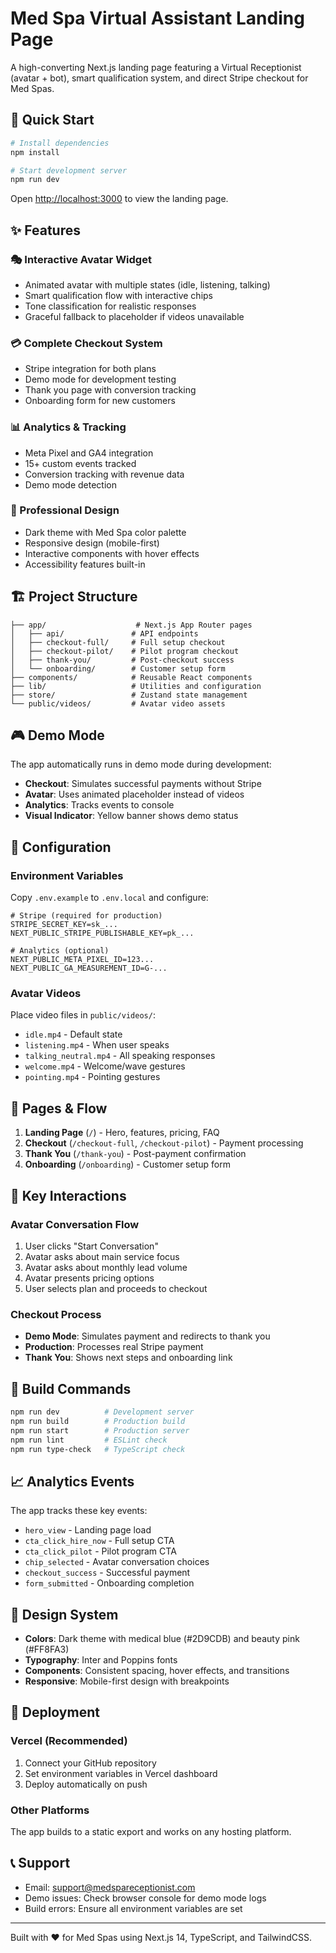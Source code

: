 # Med Spa Virtual Assistant Landing Page

A high-converting Next.js landing page featuring a Virtual Receptionist (avatar + bot), smart qualification system, and direct Stripe checkout for Med Spas.

## 🚀 Quick Start

```bash
# Install dependencies
npm install

# Start development server
npm run dev
```

Open [http://localhost:3000](http://localhost:3000) to view the landing page.

## ✨ Features

### 🎭 Interactive Avatar Widget
- Animated avatar with multiple states (idle, listening, talking)
- Smart qualification flow with interactive chips
- Tone classification for realistic responses
- Graceful fallback to placeholder if videos unavailable

### 💳 Complete Checkout System
- Stripe integration for both plans
- Demo mode for development testing
- Thank you page with conversion tracking
- Onboarding form for new customers

### 📊 Analytics & Tracking
- Meta Pixel and GA4 integration
- 15+ custom events tracked
- Conversion tracking with revenue data
- Demo mode detection

### 🎨 Professional Design
- Dark theme with Med Spa color palette
- Responsive design (mobile-first)
- Interactive components with hover effects
- Accessibility features built-in

## 🏗️ Project Structure

```
├── app/                    # Next.js App Router pages
│   ├── api/               # API endpoints
│   ├── checkout-full/     # Full setup checkout
│   ├── checkout-pilot/    # Pilot program checkout
│   ├── thank-you/         # Post-checkout success
│   └── onboarding/        # Customer setup form
├── components/            # Reusable React components
├── lib/                   # Utilities and configuration
├── store/                 # Zustand state management
└── public/videos/         # Avatar video assets
```

## 🎮 Demo Mode

The app automatically runs in demo mode during development:

- **Checkout**: Simulates successful payments without Stripe
- **Avatar**: Uses animated placeholder instead of videos
- **Analytics**: Tracks events to console
- **Visual Indicator**: Yellow banner shows demo status

## 🔧 Configuration

### Environment Variables

Copy `.env.example` to `.env.local` and configure:

```env
# Stripe (required for production)
STRIPE_SECRET_KEY=sk_...
NEXT_PUBLIC_STRIPE_PUBLISHABLE_KEY=pk_...

# Analytics (optional)
NEXT_PUBLIC_META_PIXEL_ID=123...
NEXT_PUBLIC_GA_MEASUREMENT_ID=G-...
```

### Avatar Videos

Place video files in `public/videos/`:
- `idle.mp4` - Default state
- `listening.mp4` - When user speaks
- `talking_neutral.mp4` - All speaking responses
- `welcome.mp4` - Welcome/wave gestures
- `pointing.mp4` - Pointing gestures

## 📱 Pages & Flow

1. **Landing Page** (`/`) - Hero, features, pricing, FAQ
2. **Checkout** (`/checkout-full`, `/checkout-pilot`) - Payment processing
3. **Thank You** (`/thank-you`) - Post-payment confirmation
4. **Onboarding** (`/onboarding`) - Customer setup form

## 🎯 Key Interactions

### Avatar Conversation Flow
1. User clicks "Start Conversation"
2. Avatar asks about main service focus
3. Avatar asks about monthly lead volume
4. Avatar presents pricing options
5. User selects plan and proceeds to checkout

### Checkout Process
- **Demo Mode**: Simulates payment and redirects to thank you
- **Production**: Processes real Stripe payment
- **Thank You**: Shows next steps and onboarding link

## 🔨 Build Commands

```bash
npm run dev          # Development server
npm run build        # Production build
npm run start        # Production server
npm run lint         # ESLint check
npm run type-check   # TypeScript check
```

## 📈 Analytics Events

The app tracks these key events:
- `hero_view` - Landing page load
- `cta_click_hire_now` - Full setup CTA
- `cta_click_pilot` - Pilot program CTA
- `chip_selected` - Avatar conversation choices
- `checkout_success` - Successful payment
- `form_submitted` - Onboarding completion

## 🎨 Design System

- **Colors**: Dark theme with medical blue (#2D9CDB) and beauty pink (#FF8FA3)
- **Typography**: Inter and Poppins fonts
- **Components**: Consistent spacing, hover effects, and transitions
- **Responsive**: Mobile-first design with breakpoints

## 🚢 Deployment

### Vercel (Recommended)
1. Connect your GitHub repository
2. Set environment variables in Vercel dashboard
3. Deploy automatically on push

### Other Platforms
The app builds to a static export and works on any hosting platform.

## 📞 Support

- Email: support@medspareceptionist.com
- Demo issues: Check browser console for demo mode logs
- Build errors: Ensure all environment variables are set

---

Built with ❤️ for Med Spas using Next.js 14, TypeScript, and TailwindCSS.